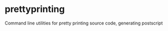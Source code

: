 prettyprinting
==============

Command line utilities for pretty printing source code, generating postscript
